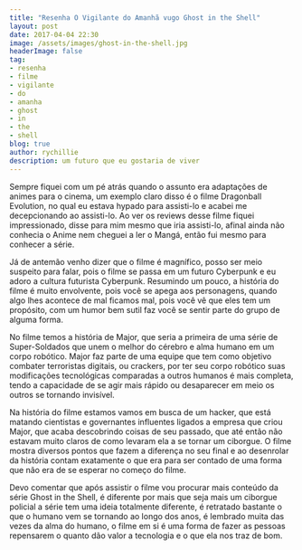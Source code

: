 ```yaml
---
title: "Resenha O Vigilante do Amanhã vugo Ghost in the Shell"
layout: post
date: 2017-04-04 22:30
image: /assets/images/ghost-in-the-shell.jpg
headerImage: false
tag:
- resenha
- filme
- vigilante
- do
- amanha
- ghost
- in
- the
- shell
blog: true
author: rychillie
description: um futuro que eu gostaria de viver
---
```

<script async src="//pagead2.googlesyndication.com/pagead/js/adsbygoogle.js"></script>
<!-- Final_texto_okgnow -->
<ins class="adsbygoogle"
     style="display:block"
     data-ad-client="ca-pub-7837358846130941"
     data-ad-slot="9265933715"
     data-ad-format="auto"></ins>
<script>
(adsbygoogle = window.adsbygoogle || []).push({});
</script>

Sempre fiquei com um pé atrás quando o assunto era adaptações de animes para o cinema, um exemplo claro disso é o filme Dragonball Evolution, no qual eu estava hypado para assisti-lo e acabei me decepcionando ao assisti-lo. Ao ver os reviews desse filme fiquei impressionado, disse para mim mesmo que iria assisti-lo, afinal ainda não conhecia o Anime nem cheguei a ler o Mangá, então fui mesmo para conhecer a série.

Já de antemão venho dizer que o filme é magnífico, posso ser meio suspeito para falar, pois o filme se passa em um futuro Cyberpunk e eu adoro a cultura futurista Cyberpunk. Resumindo um pouco, a história do filme é muito envolvente, pois você se apega aos personagens, quando algo lhes acontece de mal ficamos mal, pois você vê que eles tem um propósito, com um humor bem sutil faz você se sentir parte do grupo de alguma forma.

No filme temos a história de Major, que seria a primeira de uma série de Super-Soldados que unem o melhor do cérebro e alma humano em um corpo robótico. Major faz parte de uma equipe que tem como objetivo combater terroristas digitais, ou crackers, por ter seu corpo robótico suas modificações tecnológicas comparadas a outros humanos é mais completa, tendo a capacidade de se agir mais rápido ou desaparecer em meio os outros se tornando invisível.

Na história do filme estamos vamos em busca de um hacker, que está matando cientistas e governantes influentes ligados a empresa que criou Major, que acaba descobrindo coisas de seu passado, que até então não estavam muito claros de como levaram ela a se tornar um ciborgue. O filme mostra diversos pontos que fazem a diferença no seu final e ao desenrolar da história contam exatamente o que era para ser contado de uma forma que não era de se esperar no começo do filme.

Devo comentar que após assistir o filme vou procurar mais conteúdo da série Ghost in the Shell, é diferente por mais que seja mais um ciborgue policial a série tem uma ideia totalmente diferente, é retratado bastante o que o humano vem se tornando ao longo dos anos, é lembrado muita das vezes da alma do humano, o filme em si é uma forma de fazer as pessoas repensarem o quanto dão valor a tecnologia e o que ela nos traz de bom.
